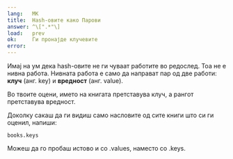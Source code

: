 ```yaml
---
lang:   MK
title:  Hash-овите како Парови
answer: ^\[".*"\]
load:   prev
ok:     Ги пронајде клучевите
error:  
---
```


Имај на ум дека hash-овите не ги чуваат работите во редослед. Тоа не е нивна работа. Нивната работа е 
само да направат пар од две работи: __клуч__ (анг. key) и __вредност__ (анг. value).

Во твоите оцени, името на книгата претставува клуч, а рангот претставува вредност.

Доколку сакаш да ги видиш само насловите од сите книги што си ги оценил, напиши:

    books.keys

Можеш да го пробаш истово и со .values, наместо со .keys.